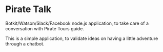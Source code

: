 # Pirate Talk

Botkit/Watson/Slack/Facebook node.js application, to take care of a conversation with Pirate Tours guide.

This is a simple application, to validate ideas on having a little adventure through a chatbot.
